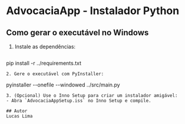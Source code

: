 # AdvocaciaApp - Instalador Python

## Como gerar o executável no Windows

1. Instale as dependências:
   ```
pip install -r ../requirements.txt
   ```
2. Gere o executável com PyInstaller:
   ```
pyinstaller --onefile --windowed ../src/main.py
   ```
3. (Opcional) Use o Inno Setup para criar um instalador amigável:
   - Abra `AdvocaciaAppSetup.iss` no Inno Setup e compile.

## Autor
Lucas Lima
